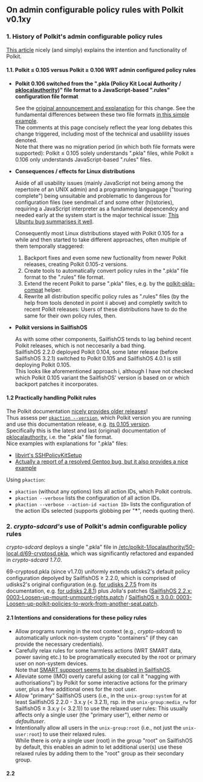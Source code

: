 ## On admin configurable policy rules with Polkit v0.1xy


### 1. History of Polkit's admin configurable policy rules

[This article](https://www.admin-magazine.com/Articles/Assigning-Privileges-with-sudo-and-PolicyKit) nicely (and simply) explains the intention and functionality of Polkit.


#### 1.1. Polkit ≤ 0.105 versus Polkit ≥ 0.106 WRT admin configured policy rules


* **Polkit 0.106 switched from the ".pkla (Policy Kit Local Authority / [pklocalauthority](https://www.freedesktop.org/software/polkit/docs/0.105/pklocalauthority.8.html))" file format to a JavaScript-based ".rules" configuration file format**
  
  See the [original announcement and explanation](https://davidz25.blogspot.com/2012/06/authorization-rules-in-polkit.html) for this change.    See the fundamental differences between these two file formats [in this simple example](https://fossies.org/linux/libvirt/docs/auth.rst#unix-socket-policykit-auth).<br />
  The comments at this page concisely reflect the year long debates this change triggered, including most of the technical and usablility issues denoted.<br />
  Note that there was no migration period (in which both file formats were supported): Polkit ≤ 0.105 solely understands ".pkla" files, while Polkit ≥ 0.106 only understands JavaScript-based ".rules" files.


* **Consequences / effects for Linux distributions**
  
  Aside of all usability issues (mainly JavaScript not being among the repertoire of an UNIX admin) and a programming languagage ("touring complete") being unsuitable and problematic to dangerous for configuration files (see sendmail.cf and some other (hi)stories), requiring a JavaScript interpreter as a fundamental depencendcy and needed early at the system start is the major technical issue: [This Ubuntu bug summarises it well](https://bugs.launchpad.net/ubuntu/+source/policykit-1/+bug/1086783).
  
  Consequently most Linux distributions stayed with Polkit 0.105 for a while and then started to take different approaches, often multiple of them temporally staggered:
  1. Backport fixes and even some new fuctionality from newer Polkit releases, creating Polkit 0.105-z versions.
  2. Create tools to automatically convert policy rules in the ".pkla" file format to the ".rules" file format.
  3. Extend the recent Polkit to parse ".pkla" files, e.g. by the [polkit-pkla-compat](https://pagure.io/polkit-pkla-compat) helper.
  4. Rewrite all distribution specific policy rules as ".rules" files (by the help from tools denoted in point ii above) and completly switch to recent Polkit releases: Users of these distributions have to do the same for their own policy rules, then.


* **Polkit versions in SailfishOS**
  
  As with some other components, SailfishOS tends to lag behind recent Polkit releases, which is not neccesarily a bad thing.<br />
  SailfishOS 2.2.0 deployed Polkit 0.104, some later release (before SailfishOS 3.2.1) switched to Polkit 0.105 and SailfishOS 4.0.1 is still deploying Polkit 0.105.<br />
  This looks like aforementioned approach i, although I have not checked which Polkit 0.105 variant the SailfishOS' version is based on or which backport patches it incorporates.


#### 1.2 Practically handling Polkit rules

The Polkit documentation [nicely provides older releases](https://www.freedesktop.org/software/polkit/docs/)!<br />
Thus assess per [`pkaction --version`](https://www.freedesktop.org/software/polkit/docs/0.105/pkaction.1.html), which Polkit version you are running and use this documentation release, e.g. [its 0.105 version](https://www.freedesktop.org/software/polkit/docs/0.105/index.html).<br />
Specifically this is the latest and last (original) documentation of [pklocalauthority](https://www.freedesktop.org/software/polkit/docs/0.105/pklocalauthority.8.html), i.e. the ".pkla" file format.<br />
Nice examples with explanations for ".pkla" files:
* [libvirt's SSHPolicyKitSetup](https://wiki.libvirt.org/page/SSHPolicyKitSetup#Configuration_for_individual_users)
* [Actually a report of a resolved Gentoo bug, but it also provides a nice example](https://forums.gentoo.org/viewtopic-p-7587064.html#7587064)

Using `pkaction`:
* `pkaction` (without any options) lists all action IDs, which Polkit controls.
* `pkaction --verbose` lists the configuration of all action IDs.
* `pkaction --verbose --action-id <action ID>` lists the configuration of the action IDs selected (supports globbing per "**\***", needs quoting then).


### 2. *crypto-sdcard's* use of Polkit's admin configurable policy rules

*crypto-sdcard* deploys a single ".pkla" file in [/etc/polkit-1/localauthority/50-local.d/69-cryptosd.pkla](https://github.com/Olf0/crypto-sdcard/blob/master/polkit-1/localauthority/50-local.d/69-cryptosd.pkla), which was significantly refactored and expanded in *crypto-sdcard 1.7.0*. 

69-cryptosd.pkla (since v1.7.0) uniformly extends udisks2's default policy configuration depolyed by SailfishOS ≥ 2.2.0, which is comprised of udisks2's original configuration (e.g. [for udisks 2.7.5](https://github.com/storaged-project/udisks/blob/udisks-2.7.5/data/org.freedesktop.UDisks2.policy.in) from its documentation, e.g. [for udisks 2.8.1](http://storaged.org/doc/udisks2-api/latest/udisks-polkit-actions.html#udisks-polkit-actions-file)) plus Jolla's patches ([SailfishOS 2.2.x: 0003-Loosen-up-mount-unmount-rights.patch](https://git.sailfishos.org/mer-core/udisks2/blob/upgrade-2.2.0/rpm/0003-Loosen-up-mount-unmount-rights.patch) / [SailfishOS ≥ 3.0.0: 0003-Loosen-up-polkit-policies-to-work-from-another-seat.patch](https://git.sailfishos.org/mer-core/udisks2/blob/master/rpm/0003-Loosen-up-polkit-policies-to-work-from-another-seat.patch).


#### 2.1 Intentions and considerations for these policy rules

* Allow programs running in the root context (e.g., *crypto-sdcard*) to automatically unlock non-system crypto "containers" (if they can provide the necessary credentials).
* Carefully relax rules for some harmless actions (WRT SMART data, power saving etc.) to be programatically executed by the root or primary user on non-system devices.<br />
  Note that [SMART suppport seems to be disabled in SailfishOS](https://git.sailfishos.org/mer-core/udisks2/blob/master/rpm/0002-Drop-smartata-dependencies.patch). 
* Alleviate some (IMO) overly careful asking (or call it "nagging with authorisations") by Polkit for some interactive actions for the primary user, plus a few additional ones for the root user.
* Allow "primary" SailfishOS users (i.e., in the `unix-group:system` for at least SailfishOS 2.2.0 - 3.x.y (< 3.2.1), rsp. in the `unix-group:media_rw` for SailfishOS ≥ 3.x.y (< 3.2.1)) to use the relaxed user rules: This usually affects only a single user (the "primary user"), either *nemo* or *defaultuser*.
* Intentionally allow all users in the `unix-group:root` (i.e., not just the `unix-user:root`) to use their relaxed rules.<br />
  While there is only a single user (root) in the group "root" on SailfishOS by default, this enables an admin to let additional user(s) use these relaxed rules by adding them to the "root" group as their secondary group.

#### 2.2 


